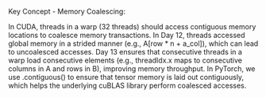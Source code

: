 Key Concept - Memory Coalescing:

In CUDA, threads in a warp (32 threads) should access contiguous memory locations to coalesce memory transactions. In Day 12, threads accessed global memory in a strided manner (e.g., A[row * n + a_col]), which can lead to uncoalesced accesses.
Day 13 ensures that consecutive threads in a warp load consecutive elements (e.g., threadIdx.x maps to consecutive columns in A and rows in B), improving memory throughput.
In PyTorch, we use .contiguous() to ensure that tensor memory is laid out contiguously, which helps the underlying cuBLAS library perform coalesced accesses.

